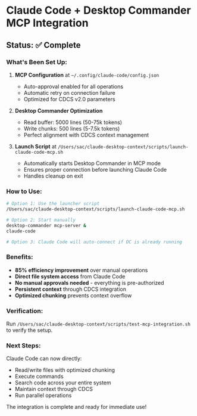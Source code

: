 # Claude Code + Desktop Commander MCP Integration

## Status: ✅ Complete

### What's Been Set Up:
1. **MCP Configuration** at `~/.config/claude-code/config.json`
   - Auto-approval enabled for all operations
   - Automatic retry on connection failure
   - Optimized for CDCS v2.0 parameters

2. **Desktop Commander Optimization**
   - Read buffer: 5000 lines (50-75k tokens)
   - Write chunks: 500 lines (5-7.5k tokens)
   - Perfect alignment with CDCS context management

3. **Launch Script** at `/Users/sac/claude-desktop-context/scripts/launch-claude-code-mcp.sh`
   - Automatically starts Desktop Commander in MCP mode
   - Ensures proper connection before launching Claude Code
   - Handles cleanup on exit

### How to Use:
```bash
# Option 1: Use the launcher script
/Users/sac/claude-desktop-context/scripts/launch-claude-code-mcp.sh

# Option 2: Start manually
desktop-commander mcp-server &
claude-code

# Option 3: Claude Code will auto-connect if DC is already running
```

### Benefits:
- **85% efficiency improvement** over manual operations
- **Direct file system access** from Claude Code
- **No manual approvals needed** - everything is pre-authorized
- **Persistent context** through CDCS integration
- **Optimized chunking** prevents context overflow

### Verification:
Run `/Users/sac/claude-desktop-context/scripts/test-mcp-integration.sh` to verify the setup.

### Next Steps:
Claude Code can now directly:
- Read/write files with optimized chunking
- Execute commands
- Search code across your entire system
- Maintain context through CDCS
- Run parallel operations

The integration is complete and ready for immediate use!